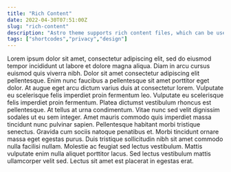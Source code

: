 ```yaml
---
title: "Rich Content"
date: 2022-04-30T07:51:00Z
slug: "rich-content"
description: "Astro theme supports rich content files, which can be used to embed videos, images, and other media files."
tags: ["shortcodes","privacy","design"]
---
```


Lorem ipsum dolor sit amet, consectetur adipiscing elit, sed do eiusmod tempor incididunt ut labore et dolore magna aliqua. Diam in arcu cursus euismod quis viverra nibh. Dolor sit amet consectetur adipiscing elit pellentesque. Enim nunc faucibus a pellentesque sit amet porttitor eget dolor. At augue eget arcu dictum varius duis at consectetur lorem. Vulputate eu scelerisque felis imperdiet proin fermentum leo. Vulputate eu scelerisque felis imperdiet proin fermentum. Platea dictumst vestibulum rhoncus est pellentesque. At tellus at urna condimentum. Vitae nunc sed velit dignissim sodales ut eu sem integer. Amet mauris commodo quis imperdiet massa tincidunt nunc pulvinar sapien. Pellentesque habitant morbi tristique senectus. Gravida cum sociis natoque penatibus et. Morbi tincidunt ornare massa eget egestas purus. Duis tristique sollicitudin nibh sit amet commodo nulla facilisi nullam. Molestie ac feugiat sed lectus vestibulum. Mattis vulputate enim nulla aliquet porttitor lacus. Sed lectus vestibulum mattis ullamcorper velit sed. Lectus sit amet est placerat in egestas erat.
